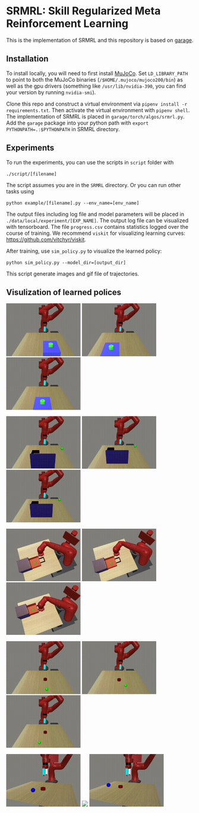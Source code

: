 # SRMRL: Skill Regularized Meta Reinforcement Learning

This is the implementation of SRMRL and this repository is based on [garage](https://github.com/rlworkgroup/garage).

## Installation
To install locally, you will need to first install [MuJoCo](https://www.roboti.us/index.html). Set `LD_LIBRARY_PATH` to point to both the MuJoCo binaries (`/$HOME/.mujoco/mujoco200/bin`) as well as the gpu drivers (something like `/usr/lib/nvidia-390`, you can find your version by running `nvidia-smi`).

Clone this repo and construct a virtual environment via `pipenv install -r requirements.txt`. Then activate the virtual environment with `pipenv shell`.
The implementation of SRMRL is placed in `garage/torch/algos/srmrl.py`. Add the `garage` package into your python path with `export PYTHONPATH=.:$PYTHONPATH` in SRMRL directory.

## Experiments
To run the experiments, you can use the scripts in `script` folder with
```
./script/[filename]
```
The script assumes you are in the `SRMRL` directory. Or you can run other tasks using
```
python example/[filename].py --env_name=[env_name]
```
The output files including log file and model parameters will be placed in `./data/local/experiment/[EXP_NAME]`.
The output log file can be visualized with tensorboard. 
The file `progress.csv` contains statistics logged over the course of training.
We recommend `viskit` for visualizing learning curves: https://github.com/vitchyr/viskit.

After training, use `sim_policy.py` to visualize the learned policy:
```
python sim_policy.py --model_dir=[output_dir]
```
This script generate images and gif file of trajectories.

## Visulization of learned polices
<img src="./figs/button-press-topdown-v1-5.gif" width="200"> <img src="./figs/button-press-topdown-v1-7.gif" width="200"> <img src="./figs/button-press-topdown-v1-8.gif" width="200">

<img src="./figs/door-open-v1-0.gif" width="200"> <img src="./figs/door-open-v1-9.gif" width="200"> <img src="./figs/door-open-v1-9.gif" width="200">

<img src="./figs/drawer-close-v1-0.gif" width="200"> <img src="./figs/drawer-close-v1-5.gif" width="200"> <img src="./figs/drawer-close-v1-7.gif" width="200">

<img src="./figs/push-v1-1.gif" width="200"> <img src="./figs/push-v1-7.gif" width="200"> <img src="./figs/push-v1-9.gif" width="200">

<img src="./figs/pick-place-v1-0.gif" width="200"> <img src="./figs/pick-place-v1-6.gif" width="200"> <img src="./figs/pick-place-v1-7.gif" width="200">

